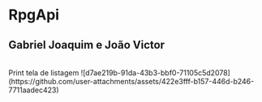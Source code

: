 # RpgApi<br>
## Gabriel Joaquim e João Victor<br>

<br>
Print tela de listagem
![d7ae219b-91da-43b3-bbf0-71105c5d2078](https://github.com/user-attachments/assets/422e3fff-b157-446d-b246-7711aadec423)
